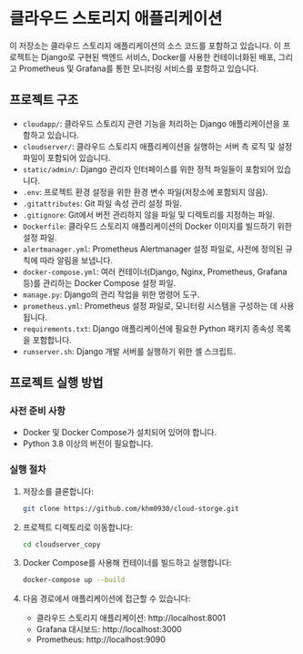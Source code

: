 # 클라우드 스토리지 애플리케이션

이 저장소는 클라우드 스토리지 애플리케이션의 소스 코드를 포함하고 있습니다. 이 프로젝트는 Django로 구현된 백엔드 서비스, Docker를 사용한 컨테이너화된 배포, 그리고 Prometheus 및 Grafana를 통한 모니터링 서비스를 포함하고 있습니다.

## 프로젝트 구조

- `cloudapp/`: 클라우드 스토리지 관련 기능을 처리하는 Django 애플리케이션을 포함하고 있습니다.
- `cloudserver/`: 클라우드 스토리지 애플리케이션을 실행하는 서버 측 로직 및 설정 파일이 포함되어 있습니다.
- `static/admin/`: Django 관리자 인터페이스를 위한 정적 파일들이 포함되어 있습니다.
- `.env`: 프로젝트 환경 설정을 위한 환경 변수 파일(저장소에 포함되지 않음).
- `.gitattributes`: Git 파일 속성 관리 설정 파일.
- `.gitignore`: Git에서 버전 관리하지 않을 파일 및 디렉토리를 지정하는 파일.
- `Dockerfile`: 클라우드 스토리지 애플리케이션의 Docker 이미지를 빌드하기 위한 설정 파일.
- `alertmanager.yml`: Prometheus Alertmanager 설정 파일로, 사전에 정의된 규칙에 따라 알림을 보냅니다.
- `docker-compose.yml`: 여러 컨테이너(Django, Nginx, Prometheus, Grafana 등)를 관리하는 Docker Compose 설정 파일.
- `manage.py`: Django의 관리 작업을 위한 명령어 도구.
- `prometheus.yml`: Prometheus 설정 파일로, 모니터링 시스템을 구성하는 데 사용됩니다.
- `requirements.txt`: Django 애플리케이션에 필요한 Python 패키지 종속성 목록을 포함합니다.
- `runserver.sh`: Django 개발 서버를 실행하기 위한 셸 스크립트.

## 프로젝트 실행 방법

### 사전 준비 사항

- Docker 및 Docker Compose가 설치되어 있어야 합니다.
- Python 3.8 이상의 버전이 필요합니다.

### 실행 절차

1. 저장소를 클론합니다:
   ```bash
   git clone https://github.com/khm0930/cloud-storge.git

2. 프로젝트 디렉토리로 이동합니다:
   ```bash
   cd cloudserver_copy

3. Docker Compose를 사용해 컨테이너를 빌드하고 실행합니다:
    ```bash
   docker-compose up --build

4. 다음 경로에서 애플리케이션에 접근할 수 있습니다:

   - 클라우드 스토리지 애플리케이션: http://localhost:8001
   - Grafana 대시보드: http://localhost:3000
   - Prometheus: http://localhost:9090


